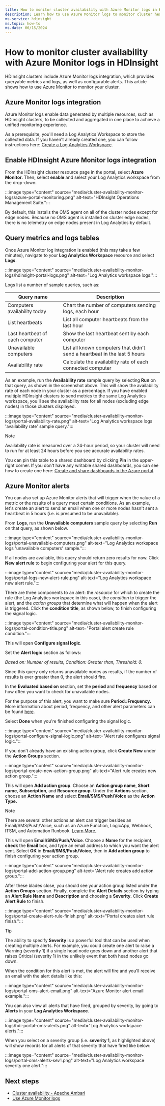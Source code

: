 ```yaml
---
title: How to monitor cluster availability with Azure Monitor logs in HDInsight
description: Learn how to use Azure Monitor logs to monitor cluster health and availability.
ms.service: hdinsight
ms.topic: how-to
ms.date: 06/15/2024
---
```


# How to monitor cluster availability with Azure Monitor logs in HDInsight

HDInsight clusters include Azure Monitor logs integration, which provides queryable metrics and logs, as well as configurable alerts. This article shows how to use Azure Monitor to monitor your cluster.

## Azure Monitor logs integration

Azure Monitor logs enable data generated by multiple resources, such as HDInsight clusters, to be collected and aggregated in one place to achieve a unified monitoring experience.

As a prerequisite, you'll need a Log Analytics Workspace to store the collected data. If you haven't already created one, you can follow instructions here: [Create a Log Analytics Workspace](../azure-monitor/logs/quick-create-workspace.md).

## Enable HDInsight Azure Monitor logs integration

From the HDInsight cluster resource page in the portal, select **Azure Monitor**. Then, select **enable** and select your Log Analytics workspace from the drop-down.

:::image type="content" source="media/cluster-availability-monitor-logs/azure-portal-monitoring.png" alt-text="HDInsight Operations Management Suite.":::

By default, this installs the OMS agent on all of the cluster nodes except for edge nodes. Because no OMS agent is installed on cluster edge nodes, there is no telemetry on edge nodes present in Log Analytics by default.

## Query metrics and logs tables

Once Azure Monitor log integration is enabled (this may take a few minutes), navigate to your **Log Analytics Workspace** resource and select **Logs**.

:::image type="content" source="media/cluster-availability-monitor-logs/hdinsight-portal-logs.png" alt-text="Log Analytics workspace logs.":::

Logs list a number of sample queries, such as:

| Query name                      | Description                                                               |
|---------------------------------|---------------------------------------------------------------------------|
| Computers availability today    | Chart the number of computers sending logs, each hour                     |
| List heartbeats                 | List all computer heartbeats from the last hour                           |
| Last heartbeat of each computer | Show the last heartbeat sent by each computer                             |
| Unavailable computers           | List all known computers that didn't send a heartbeat in the last 5 hours |
| Availability rate               | Calculate the availability rate of each connected computer                |

As an example, run the **Availability rate** sample query by selecting **Run** on that query, as shown in the screenshot above. This will show the availability rate of each node in your cluster as a percentage. If you have enabled multiple HDInsight clusters to send metrics to the same Log Analytics workspace, you'll see the availability rate for all nodes (excluding edge nodes) in those clusters displayed.

:::image type="content" source="media/cluster-availability-monitor-logs/portal-availability-rate.png" alt-text="Log Analytics workspace logs 'availability rate' sample query.":::

> [!NOTE]  
> Availability rate is measured over a 24-hour period, so your cluster will need to run for at least 24 hours before you see accurate availability rates.

You can pin this table to a shared dashboard by clicking **Pin** in the upper-right corner. If you don't have any writable shared dashboards, you can see how to create one here: [Create and share dashboards in the Azure portal](../azure-portal/azure-portal-dashboards.md#publish-and-share-a-dashboard).

## Azure Monitor alerts

You can also set up Azure Monitor alerts that will trigger when the value of a metric or the results of a query meet certain conditions. As an example, let's create an alert to send an email when one or more nodes hasn't sent a heartbeat in 5 hours (i.e. is presumed to be unavailable).

From **Logs**, run the **Unavailable computers** sample query by selecting **Run** on that query, as shown below.

:::image type="content" source="media/cluster-availability-monitor-logs/portal-unavailable-computers.png" alt-text="Log Analytics workspace logs 'unavailable computers' sample.":::

If all nodes are available, this query should return zero results for now. Click **New alert rule** to begin configuring your alert for this query.

:::image type="content" source="media/cluster-availability-monitor-logs/portal-logs-new-alert-rule.png" alt-text="Log Analytics workspace new alert rule.":::

There are three components to an alert: the *resource* for which to create the rule (the Log Analytics workspace in this case), the *condition* to trigger the alert, and the *action groups* that determine what will happen when the alert is triggered.
Click the **condition title**, as shown below, to finish configuring the signal logic.

:::image type="content" source="media/cluster-availability-monitor-logs/portal-condition-title.png" alt-text="Portal alert create rule condition.":::

This will open **Configure signal logic**.

Set the **Alert logic** section as follows:

*Based on: Number of results, Condition: Greater than, Threshold: 0.*

Since this query only returns unavailable nodes as results, if the number of results is ever greater than 0, the alert should fire.

In the **Evaluated based on** section, set the **period** and **frequency** based on how often you want to check for unavailable nodes.

For the purpose of this alert, you want to make sure **Period=Frequency.** More information about period, frequency, and other alert parameters can be found [here](../azure-monitor/alerts/alerts-unified-log.md#alert-logic-definition).

Select **Done** when you're finished configuring the signal logic.

:::image type="content" source="media/cluster-availability-monitor-logs/portal-configure-signal-logic.png" alt-text="Alert rule configures signal logic.":::

If you don't already have an existing action group, click **Create New** under the **Action Groups** section.

:::image type="content" source="media/cluster-availability-monitor-logs/portal-create-new-action-group.png" alt-text="Alert rule creates new action group.":::

This will open **Add action group**. Choose an **Action group name**, **Short name**, **Subscription**, and **Resource group.** Under the **Actions** section, choose an **Action Name** and select **Email/SMS/Push/Voice** as the **Action Type.**

> [!NOTE]
> There are several other actions an alert can trigger besides an Email/SMS/Push/Voice, such as an Azure Function, LogicApp, Webhook, ITSM, and Automation Runbook. [Learn More.](../azure-monitor/alerts/action-groups.md)

This will open **Email/SMS/Push/Voice**. Choose a **Name** for the recipient, **check** the **Email** box, and type an email address to which you want the alert sent. Select **OK** in  **Email/SMS/Push/Voice**, then in **Add action group** to finish configuring your action group.

:::image type="content" source="media/cluster-availability-monitor-logs/portal-add-action-group.png" alt-text="Alert rule creates add action group.":::

After these blades close, you should see your action group listed under the **Action Groups** section. Finally, complete the **Alert Details** section by typing an **Alert Rule Name** and **Description** and choosing a **Severity**. Click **Create Alert Rule** to finish.

:::image type="content" source="media/cluster-availability-monitor-logs/portal-create-alert-rule-finish.png" alt-text="Portal creates alert rule finish.":::

> [!TIP]
> The ability to specify **Severity** is a powerful tool that can be used when creating multiple alerts. For example, you could create one alert to raise a Warning (severity 1) if a single head node goes down and another alert that raises Critical (severity 1) in the unlikely event that both head nodes go down.

When the condition for this alert is met, the alert will fire and you'll receive an email with the alert details like this:

:::image type="content" source="media/cluster-availability-monitor-logs/portal-oms-alert-email.png" alt-text="Azure Monitor alert email example.":::

You can also view all alerts that have fired, grouped by severity, by going to **Alerts** in your **Log Analytics Workspace**.

:::image type="content" source="media/cluster-availability-monitor-logs/hdi-portal-oms-alerts.png" alt-text="Log Analytics workspace alerts.":::

When you select on a severity group (i.e. **severity 1,** as highlighted above) will show records for all alerts of that severity that have fired like below:

:::image type="content" source="media/cluster-availability-monitor-logs/portal-oms-alerts-sev1.png" alt-text="Log Analytics workspace severity  one alert.":::

## Next steps

* [Cluster availability - Apache Ambari](./hdinsight-cluster-availability.md)
* [Use Azure Monitor logs](hdinsight-hadoop-oms-log-analytics-tutorial.md)
